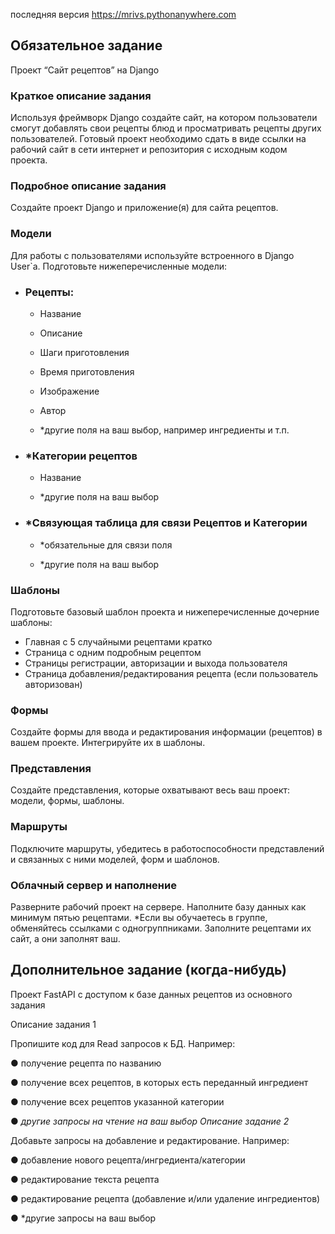 последняя версия https://mrivs.pythonanywhere.com


## Обязательное задание

Проект “Сайт рецептов” на Django

### Краткое описание задания

Используя фреймворк Django создайте сайт, на котором пользователи смогут
добавлять свои рецепты блюд и просматривать рецепты других пользователей.
Готовый проект необходимо сдать в виде ссылки на рабочий сайт в сети интернет и
репозитория с исходным кодом проекта.

### Подробное описание задания

Создайте проект Django и приложение(я) для сайта рецептов.

### Модели

Для работы с пользователями используйте встроенного в Django User`a.
Подготовьте нижеперечисленные модели:

- ### Рецепты:

    - Название

    - Описание

    - Шаги приготовления

    - Время приготовления

    - Изображение

    - Автор

    - *другие поля на ваш выбор, например ингредиенты и т.п.

- ### *Категории рецептов

    - Название

    - *другие поля на ваш выбор

- ### *Связующая таблица для связи Рецептов и Категории

    - *обязательные для связи поля

    - *другие поля на ваш выбор


### Шаблоны

Подготовьте базовый шаблон проекта и нижеперечисленные дочерние шаблоны:
- Главная с 5 случайными рецептами кратко
- Страница с одним подробным рецептом
- Страницы регистрации, авторизации и выхода пользователя
- Страница добавления/редактирования рецепта (если пользователь авторизован)


### Формы

Создайте формы для ввода и редактирования информации (рецептов) в вашем
проекте. Интегрируйте их в шаблоны.

### Представления

Создайте представления, которые охватывают весь ваш проект: модели, формы,
шаблоны.

### Маршруты
Подключите маршруты, убедитесь в работоспособности представлений и связанных
с ними моделей, форм и шаблонов.

### Облачный сервер и наполнение

Разверните рабочий проект на сервере. Наполните базу данных как минимум пятью
рецептами.
*Если вы обучаетесь в группе, обменяйтесь ссылками с одногруппниками.
Заполните рецептами их сайт, а они заполнят ваш.

## Дополнительное задание (когда-нибудь)

Проект FastAPI с доступом к базе данных рецептов из
основного задания

Описание задания 1

Пропишите код для Read запросов к БД. Например:

● получение рецепта по названию

● получение всех рецептов, в которых есть переданный ингредиент

● получение всех рецептов указанной категории

● *другие запросы на чтение на ваш выбор
Описание задание 2*

Добавьте запросы на добавление и редактирование. Например:

● добавление нового рецепта/ингредиента/категории

● редактирование текста рецепта

● редактирование рецепта (добавление и/или удаление ингредиентов)

● *другие запросы на ваш выбор